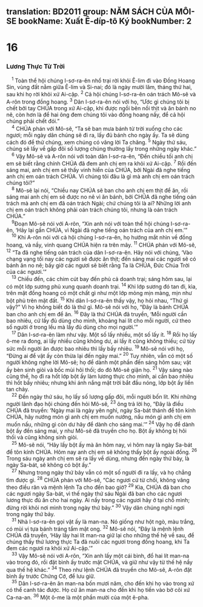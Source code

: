 translation: BD2011
group: NĂM SÁCH CỦA MÔI-SE
bookName: Xuất Ê-díp-tô Ký 
bookNumber: 2
-------

<div class="title"><h1>16</h1><h3>Lương Thực Từ Trời</h3></div>
<span class="verse xu_16_1"> <sup>1</sup> Toàn thể hội chúng I-sơ-ra-ên nhổ trại rời khỏi Ê-lim đi vào Ðồng Hoang Sin, vùng đất nằm giữa Ê-lim và Si-nai; đó là ngày mười lăm, tháng thứ hai, sau khi họ rời khỏi xứ Ai-cập. </span>
<span class="verse xu_16_2"><sup>2</sup> Cả hội chúng I-sơ-ra-ên oán trách Mô-sê và A-rôn trong đồng hoang. </span>
<span class="verse xu_16_3"><sup>3</sup> Dân I-sơ-ra-ên nói với họ, “Ước gì chúng tôi bị chết bởi tay CHÚA trong xứ Ai-cập, khi được ngồi bên nồi thịt và ăn bánh no nê, còn hơn là để hai ông đem chúng tôi vào đồng hoang nầy, để cả hội chúng phải chết đói.”<br/></span>
<span class="verse xu_16_4"> <sup>4</sup> CHÚA phán với Mô-sê, “Ta sẽ ban mưa bánh từ trời xuống cho các ngươi; mỗi ngày dân chúng sẽ đi ra, lấy đủ bánh cho ngày ấy. Ta sẽ dùng cách đó để thử chúng, xem chúng có vâng lời Ta chăng. </span>
<span class="verse xu_16_5"><sup>5</sup> Ngày thứ sáu, chúng sẽ lấy về gấp đôi số lượng chúng thường lấy trong những ngày khác.”<br/></span>
<span class="verse xu_16_6"> <sup>6</sup> Vậy Mô-sê và A-rôn nói với toàn dân I-sơ-ra-ên, “Ðến chiều tối anh chị em sẽ biết rằng chính CHÚA đã đem anh chị em ra khỏi xứ Ai-cập. </span>
<span class="verse xu_16_7"><sup>7</sup> Rồi đến sáng mai, anh chị em sẽ thấy vinh hiển của CHÚA, bởi Ngài đã nghe tiếng anh chị em oán trách CHÚA. Vì chúng tôi đâu là gì mà anh chị em oán trách chúng tôi?”<br/></span>
<span class="verse xu_16_8"> <sup>8</sup> Mô-sê lại nói, “Chiều nay CHÚA sẽ ban cho anh chị em thịt để ăn, rồi sáng mai anh chị em sẽ được no nê vì ăn bánh, bởi CHÚA đã nghe tiếng oán trách mà anh chị em đã oán trách Ngài; chứ chúng tôi là ai? Những lời anh chị em oán trách không phải oán trách chúng tôi, nhưng là oán trách CHÚA.”<br/></span>
<span class="verse xu_16_9"> <sup>9</sup>Ðoạn Mô-sê nói với A-rôn, “Xin anh nói với toàn thể hội chúng I-sơ-ra-ên, ‘Hãy lại gần CHÚA, vì Ngài đã nghe tiếng oán trách của anh chị em.’”<br/></span>
<span class="verse xu_16_10"> <sup>10</sup> Khi A-rôn nói với cả hội chúng I-sơ-ra-ên, họ hướng mắt nhìn về đồng hoang, và nầy, vinh quang CHÚA hiện ra trên mây. </span>
<span class="verse xu_16_11"><sup>11</sup> CHÚA phán với Mô-sê, </span>
<span class="verse xu_16_12"><sup>12</sup> “Ta đã nghe tiếng oán trách của dân I-sơ-ra-ên. Hãy nói với chúng, ‘Vào chạng vạng tối nay các ngươi sẽ được ăn thịt; đến sáng mai các ngươi sẽ có bánh ăn no nê; bấy giờ các ngươi sẽ biết rằng Ta là CHÚA, Ðức Chúa Trời của các ngươi.’”<br/></span>
<span class="verse xu_16_13"> <sup>13</sup> Chiều đến, các chim cút bay đến phủ cả doanh trại; sáng hôm sau, lại có một lớp sương phủ xung quanh doanh trại. </span>
<span class="verse xu_16_14"><sup>14</sup> Khi lớp sương đó tan đi, kìa, trên mặt đồng hoang có một chất gì như một lớp mỏng mịn màng, mịn như bột phủ trên mặt đất. </span>
<span class="verse xu_16_15"><sup>15</sup> Khi dân I-sơ-ra-ên thấy vậy, họ hỏi nhau, “Thứ gì vậy?” Vì họ không biết đó là thứ gì. Mô-sê nói với họ, “Ðây là bánh CHÚA ban cho anh chị em để ăn. </span>
<span class="verse xu_16_16"><sup>16</sup> Ðây là thứ CHÚA đã truyền, ‘Mỗi người cần bao nhiêu, cứ lấy đủ dùng cho mình, khoảng hai lít cho mỗi người, cứ theo số người ở trong lều mà lấy đủ dùng cho mọi người.’”<br/></span>
<span class="verse xu_16_17"> <sup>17</sup> Dân I-sơ-ra-ên làm như vậy. Một số lấy nhiều, một số lấy ít. </span>
<span class="verse xu_16_18"><sup>18</sup> Rồi họ lấy ô-me ra đong, ai lấy nhiều cũng không dư, ai lấy ít cũng không thiếu; cứ tùy sức mỗi người ăn được bao nhiêu thì lấy bấy nhiêu. </span>
<span class="verse xu_16_19"><sup>19</sup> Mô-sê nói với họ, “Ðừng ai để vật ấy còn thừa lại đến ngày mai.” </span>
<span class="verse xu_16_20"><sup>20</sup> Tuy nhiên, vẫn có một số người không nghe lời Mô-sê; họ để dành một phần đến sáng hôm sau; vật ấy bèn sinh giòi và bốc mùi hôi thối; do đó Mô-sê giận họ. </span>
<span class="verse xu_16_21"><sup>21</sup> Vậy sáng nào cũng thế, họ đi ra hốt lớp bột ấy làm lương thực cho mình, ai cần bao nhiêu thì hốt bấy nhiêu; nhưng khi ánh nắng mặt trời bắt đầu nóng, lớp bột ấy liền tan chảy.<br/></span>
<span class="verse xu_16_22"> <sup>22</sup> Ðến ngày thứ sáu, họ lấy số lượng gấp đôi, mỗi người bốn lít. Khi những người lãnh đạo hội chúng đến hỏi Mô-sê, </span>
<span class="verse xu_16_23"><sup>23</sup> ông trả lời họ, “Ðây là điều CHÚA đã truyền: ‘Ngày mai là ngày yên nghỉ, ngày Sa-bát thánh để tôn kính CHÚA, hãy nướng món gì anh chị em muốn nướng, nấu món gì anh chị em muốn nấu, những gì còn dư hãy để dành cho sáng mai.’” </span>
<span class="verse xu_16_24"><sup>24</sup> Vậy họ để dành bột ấy đến sáng mai, y như Mô-sê đã truyền cho họ. Bột ấy không bị hôi thối và cũng không sinh giòi.<br/></span>
<span class="verse xu_16_25"> <sup>25</sup> Mô-sê nói, “Hãy lấy bột ấy mà ăn hôm nay, vì hôm nay là ngày Sa-bát để tôn kính CHÚA. Hôm nay anh chị em sẽ không thấy bột ấy ngoài đồng. </span>
<span class="verse xu_16_26"><sup>26</sup> Trong sáu ngày anh chị em sẽ ra lấy về dùng, nhưng đến ngày thứ bảy, là ngày Sa-bát, sẽ không có bột ấy.”<br/></span>
<span class="verse xu_16_27"> <sup>27</sup> Nhưng trong ngày thứ bảy vẫn có một số người đi ra lấy, và họ chẳng tìm được gì. </span>
<span class="verse xu_16_28"><sup>28</sup> CHÚA phán với Mô-sê, “Các ngươi cứ từ chối, không vâng theo điều răn và mệnh lệnh Ta cho đến bao giờ? </span>
<span class="verse xu_16_29"><sup>29</sup> Kìa, CHÚA đã ban cho các ngươi ngày Sa-bát, vì thế ngày thứ sáu Ngài đã ban cho các ngươi lương thực đủ ăn cho hai ngày. Ai nấy trong các ngươi hãy ở tại chỗ mình; đừng rời khỏi nơi mình trong ngày thứ bảy.” </span>
<span class="verse xu_16_30"><sup>30</sup> Vậy dân chúng nghỉ ngơi trong ngày thứ bảy.<br/></span>
<span class="verse xu_16_31"> <sup>31</sup> Nhà I-sơ-ra-ên gọi vật ấy là man-na. Nó giống như hột ngò, màu trắng, có mùi vị tựa bánh tráng tẩm mật ong. </span>
<span class="verse xu_16_32"><sup>32</sup> Mô-sê nói, “Ðây là mệnh lệnh CHÚA đã truyền, ‘Hãy lấy hai lít man-na giữ lại cho những thế hệ về sau, để chúng thấy thứ lương thực Ta đã nuôi các ngươi trong đồng hoang, khi Ta đem các ngươi ra khỏi xứ Ai-cập.’”<br/></span>
<span class="verse xu_16_33"> <sup>33</sup> Vậy Mô-sê nói với A-rôn, “Xin anh lấy một cái bình, đổ hai lít man-na vào trong đó, rồi đặt bình ấy trước mặt CHÚA, và giữ như vậy từ thế hệ nầy qua thế hệ khác.” </span>
<span class="verse xu_16_34"><sup>34</sup> Theo như lệnh CHÚA đã truyền cho Mô-sê, A-rôn đặt bình ấy trước Chứng Cớ, để lưu giữ.<br/></span>
<span class="verse xu_16_35"> <sup>35</sup> Dân I-sơ-ra-ên ăn man-na bốn mươi năm, cho đến khi họ vào trong xứ có thể canh tác được. Họ cứ ăn man-na cho đến khi họ tiến vào bờ cõi xứ Ca-na-an. </span>
<span class="verse xu_16_36"><sup>36</sup> Một ô-me là một phần mười của một ê-pha.<br/></span>
